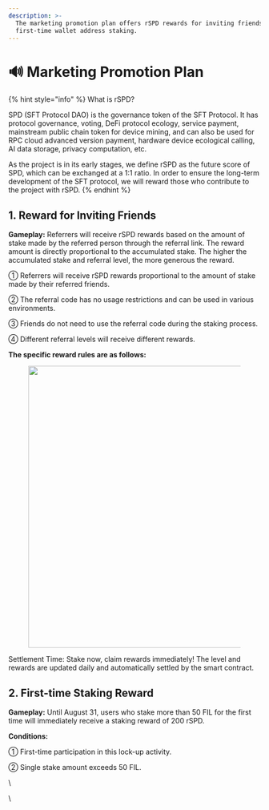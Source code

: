 ```yaml
---
description: >-
  The marketing promotion plan offers rSPD rewards for inviting friends or for
  first-time wallet address staking.
---
```


# 🔊 Marketing Promotion Plan

{% hint style="info" %}
What is rSPD?

SPD (SFT Protocol DAO) is the governance token of the SFT Protocol. It has protocol governance, voting, DeFi protocol ecology, service payment, mainstream public chain token for device mining, and can also be used for RPC cloud advanced version payment, hardware device ecological calling, AI data storage, privacy computation, etc.

As the project is in its early stages, we define rSPD as the future score of SPD, which can be exchanged at a 1:1 ratio. In order to ensure the long-term development of the SFT protocol, we will reward those who contribute to the project with rSPD.
{% endhint %}

## 1. Reward for Inviting Friends

**Gameplay:** Referrers will receive rSPD rewards based on the amount of stake made by the referred person through the referral link. The reward amount is directly proportional to the accumulated stake. The higher the accumulated stake and referral level, the more generous the reward.

① Referrers will receive rSPD rewards proportional to the amount of stake made by their referred friends.

② The referral code has no usage restrictions and can be used in various environments.

③ Friends do not need to use the referral code during the staking process.

④ Different referral levels will receive different rewards.

**The specific reward rules are as follows:**

<figure><img src="https://lh3.googleusercontent.com/FhTdQINMHIUJQsfg3K0wu6uKb_OuVQxA5N8dSw2FlpXME4IS3F2vACPpWwe0O4XxXWqniKHRkzmWmjd9QnY8po6MQQfTk2_tJ9-TzKQcayxR0qdqqq_Wh4m7hvQ1V56ky5VQACMYlCVtXIwqgLfDtD8" alt="" width="563"><figcaption></figcaption></figure>

Settlement Time: Stake now, claim rewards immediately! The level and rewards are updated daily and automatically settled by the smart contract.

## 2. First-time Staking Reward

**Gameplay:** Until August 31, users who stake more than 50 FIL for the first time will immediately receive a staking reward of 200 rSPD.

**Conditions:**

① First-time participation in this lock-up activity.

② Single stake amount exceeds 50 FIL.

\


\
